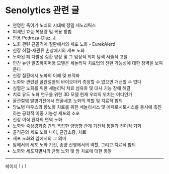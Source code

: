 # Senolytics 관련 글

- 현명한 죽이기 노쇠의 시대에 정밀 세노리틱스
- 피세틴 효능 복용량 및 복용 방법
- 인용 Pedroza-Diaz, J.
- 노화 관련 근골격계 질환에서의 세포 노화 - EurekAlert!
- 신장 허혈-재관류 손상에서의 세포 노화
- 노화된 폐 다발성 질환 양상 및 그 임상적 의미 탐색 서술적 고찰
- 인간 뉴런 알츠하이머병 모델은 세놀리틱 치료법의 전환 가능성에 대한 장벽을 보여준다
- 신장 질환에서 노화의 이해 및 표적화
- 노화와 관련된 골관절염의 바이오마커 측정할 수 없으면 개선할 수 없다
- 심혈관 노화를 위한 세놀리틱 치료 섬유화 및 대사 기능 장애 해결
- 치료 유도 노화 연구를 위한 3D 모델 현재 우리의 위치는 어디인가
- 골관절염 발병기전에서 연골세포 노화의 역할 및 치료적 함의
- 당뇨병 마우스의 항노화 치료를 위한 세놀리시스 및 에페로시토시스를 동시에 촉진하는 공학적 이중 기능성 세포외 소포
- 신장 이식 환자의 면역 노화
- 노화와 죽상경화증 간의 복잡한 양방향 관계 기전적 통찰과 전이적 기회
- 골격근의 세포 노화 나이, 근감소증, 치료
- 세포 노화와 암에서의 그 의미
- 암에서의 세포 노화 기전, 종양 진행에서의 역할, 그리고 치료적 함의
- 노화와 세포자멸사의 균형 노화 및 암 치료에 대한 통찰

---
페이지 1 / 1